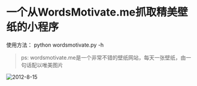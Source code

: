 # 一个从WordsMotivate.me抓取精美壁纸的小程序

使用方法：
    python wordsmotivate.py -h

> ps: wordsmotivate.me是一个非常不错的壁纸网站，每天一张壁纸，由一句话配以唯美图片

![2012-8-15](http://img.wordsmotivate.me/2012.8/2012.8.5_1920x1080.jpg "示例")